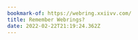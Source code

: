 ```yaml
---
bookmark-of: https://webring.xxiivv.com/
title: Remember Webrings?
date: 2022-02-22T21:19:24.362Z
---
```

